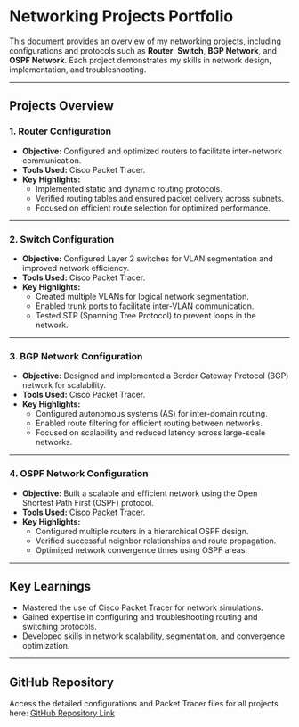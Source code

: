 # Networking Projects Portfolio

This document provides an overview of my networking projects, including configurations and protocols such as **Router**, **Switch**, **BGP Network**, and **OSPF Network**. Each project demonstrates my skills in network design, implementation, and troubleshooting.

---

## Projects Overview

### 1. **Router Configuration**
- **Objective:** Configured and optimized routers to facilitate inter-network communication.
- **Tools Used:** Cisco Packet Tracer.
- **Key Highlights:**
  - Implemented static and dynamic routing protocols.
  - Verified routing tables and ensured packet delivery across subnets.
  - Focused on efficient route selection for optimized performance.

---

### 2. **Switch Configuration**
- **Objective:** Configured Layer 2 switches for VLAN segmentation and improved network efficiency.
- **Tools Used:** Cisco Packet Tracer.
- **Key Highlights:**
  - Created multiple VLANs for logical network segmentation.
  - Enabled trunk ports to facilitate inter-VLAN communication.
  - Tested STP (Spanning Tree Protocol) to prevent loops in the network.

---

### 3. **BGP Network Configuration**
- **Objective:** Designed and implemented a Border Gateway Protocol (BGP) network for scalability.
- **Tools Used:** Cisco Packet Tracer.
- **Key Highlights:**
  - Configured autonomous systems (AS) for inter-domain routing.
  - Enabled route filtering for efficient routing between networks.
  - Focused on scalability and reduced latency across large-scale networks.

---

### 4. **OSPF Network Configuration**
- **Objective:** Built a scalable and efficient network using the Open Shortest Path First (OSPF) protocol.
- **Tools Used:** Cisco Packet Tracer.
- **Key Highlights:**
  - Configured multiple routers in a hierarchical OSPF design.
  - Verified successful neighbor relationships and route propagation.
  - Optimized network convergence times using OSPF areas.

---

## Key Learnings
- Mastered the use of Cisco Packet Tracer for network simulations.
- Gained expertise in configuring and troubleshooting routing and switching protocols.
- Developed skills in network scalability, segmentation, and convergence optimization.

---

## GitHub Repository
Access the detailed configurations and Packet Tracer files for all projects here: [GitHub Repository Link](#)


